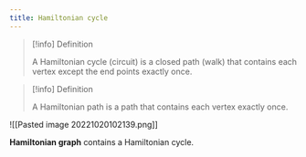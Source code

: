 ```yaml
---
title: Hamiltonian cycle
---
```

> [!info] Definition 
>
>A Hamiltonian cycle (circuit) is a closed path (walk) that contains each vertex except the end points exactly once.

> [!info] Definition 
>
>A Hamiltonian path is a path that contains each vertex exactly once.


![[Pasted image 20221020102139.png]]

**Hamiltonian graph** contains a Hamiltonian cycle.
